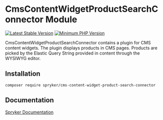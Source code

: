 # CmsContentWidgetProductSearchConnector Module
[![Latest Stable Version](https://poser.pugx.org/spryker/cms-content-widget-product-search-connector/v/stable.svg)](https://packagist.org/packages/spryker/cms-content-widget-product-search-connector)
[![Minimum PHP Version](https://img.shields.io/badge/php-%3E%3D%207.3-8892BF.svg)](https://php.net/)

CmsContentWidgetProductSearchConnector contains a plugin for CMS content widgets.
The plugin displays products in CMS pages. Products are picked by the Elastic Query String  provided in content through the WYSIWYG editor.

## Installation

```
composer require spryker/cms-content-widget-product-search-connector
```

## Documentation

[Spryker Documentation](https://academy.spryker.com/developing_with_spryker/module_guide/modules.html)
